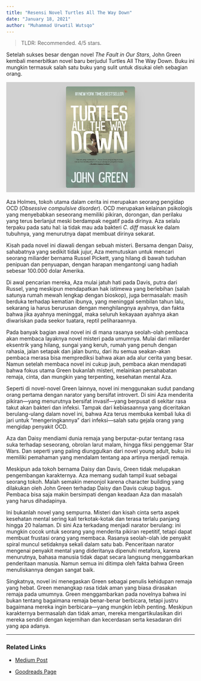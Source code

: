 ```yaml
---
title: "Resensi Novel Turtles All The Way Down"
date: "January 18, 2021"
author: "Muhammad Urwatil Wutsqo"
---
```


> TLDR: Recommended. 4/5 stars.

Setelah sukses besar dengan novel _The Fault in Our Stars_, John Green kembali menerbitkan novel baru berjudul Turtles All The Way Down. Buku ini mungkin termasuk salah satu buku yang sulit untuk disukai oleh sebagian orang.

![Turtles All The Way Down Cover](./review-turtles-all-the-way-down/tatwd-cover.png)

Aza Holmes, tokoh utama dalam cerita ini merupakan seorang pengidap OCD (_Obsessive compulsive disorder_). OCD merupakan kelainan psikologis yang menyebabkan seseorang memiliki pikiran, dorongan, dan perilaku yang terus berlanjut meski berdampak negatif pada dirinya. Aza selalu terpaku pada satu hal: ia tidak mau ada bakteri _C. diff_ masuk ke dalam tubuhnya, yang menurutnya dapat membuat dirinya sekarat.

Kisah pada novel ini diawali dengan sebuah misteri. Bersama dengan Daisy, sahabatnya yang sedikit tidak jujur, Aza memutuskan untuk mencari seorang miliarder bernama Russel Pickett, yang hilang di bawah tuduhan penipuan dan penyuapan, dengan harapan mengantongi uang hadiah sebesar 100.000 dolar Amerika.

Di awal pencarian mereka, Aza mulai jatuh hati pada Davis, putra dari Russel, yang meskipun mendapatkan hak istimewa yang berlebihan (salah satunya rumah mewah lengkap dengan bioskop), juga bermasalah: masih berduka terhadap kematian ibunya, yang meninggal sembilan tahun lalu, sekarang ia harus berurusan dengan menghilangnya ayahnya, dan fakta bahwa jika ayahnya meninggal, maka seluruh kekayaan ayahnya akan diwariskan pada seekor tuatara, reptil peliharaannya.

Pada banyak bagian awal novel ini di mana rasanya seolah-olah pembaca akan membaca layaknya novel misteri pada umumnya. Mulai dari miliarder eksentrik yang hilang, sungai yang keruh, rumah yang penuh dengan rahasia, jalan setapak dan jalan buntu, dari itu semua seakan-akan pembaca merasa bisa memprediksi bahwa akan ada alur cerita yang besar. Namun setelah membaca novel ini cukup jauh, pembaca akan mendapati bahwa fokus utama Green bukanlah misteri, melainkan persahabatan remaja, cinta, dan mungkin yang terpenting, kesehatan mental Aza.

Seperti di novel-novel Green lainnya, novel ini menggunakan sudut pandang orang pertama dengan narator yang bersifat introvert. Di sini Aza menderita pikiran—yang menurutnya bersifat invasif—yang berpusat di sekitar rasa takut akan bakteri dan infeksi. Tampak dari kebiasaannya yang diceritakan berulang-ulang dalam novel ini, bahwa Aza terus membuka kembali luka di jari untuk “mengeringkannya” dari infeksi—salah satu gejala orang yang mengidap penyakit OCD.

Aza dan Daisy mendiami dunia remaja yang berputar-putar tentang rasa suka terhadap seseorang, obrolan larut malam, hingga fiksi penggemar Star Wars. Dan seperti yang paling diunggulkan dari novel young adult, buku ini memiliki pemahaman yang mendalam tentang apa artinya menjadi remaja.

Meskipun ada tokoh bernama Daisy dan Davis, Green tidak melupakan pengembangan karakternya. Aza memang sudah tampil kuat sebagai seorang tokoh. Malah semakin menonjol karena character building yang dilakukan oleh John Green terhadap Daisy dan Davis cukup bagus. Pembaca bisa saja makin bersimpati dengan keadaan Aza dan masalah yang harus dihadapinya.

Ini bukanlah novel yang sempurna. Misteri dan kisah cinta serta aspek kesehatan mental sering kali terkotak-kotak dan terasa terlalu panjang hingga 20 halaman. Di sini Aza terkadang menjadi narator berulang: ini mungkin cocok untuk seorang yang menderita pikiran repetitif, tetapi dapat membuat frustasi orang yang membaca. Rasanya seolah-olah ide penyakit spiral muncul setidaknya sekali dalam satu bab. Penceritaan narator mengenai penyakit mental yang dideritanya dipenuhi metafora, karena menurutnya, bahasa manusia tidak dapat secara langsung menggambarkan penderitaan manusia. Namun semua ini ditimpa oleh fakta bahwa Green menuliskannya dengan sangat baik.

Singkatnya, novel ini menegaskan Green sebagai penulis kehidupan remaja yang hebat. Green menangkap rasa tidak aman yang biasa dirasakan remaja pada umumnya. Green menggambarkan pada novelnya bahwa ini bukan tentang bagaimana remaja benar-benar berbicara, tetapi justru bagaimana mereka ingin berbicara—yang mungkin lebih penting. Meskipun karakternya bermasalah dan tidak aman, mereka mengartikulasikan diri mereka sendiri dengan kejernihan dan kecerdasan serta kesadaran diri yang apa adanya.

---

### Related Links

- [Medium Post](https://wutsqo.medium.com/resensi-novel-turtles-all-the-way-down-c3dbba88c5b7)

- [Goodreads Page](https://www.goodreads.com/book/show/39800802-turtles-all-the-way-down)
